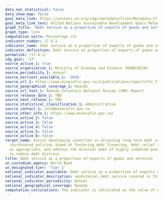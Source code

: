 ```yaml
---
data_non_statistical: false
data_show_map: false
goal_meta_link: https://unstats.un.org/sdgs/metadata/files/Metadata-17-04-01.pdf
goal_meta_link_text: United Nations Sustainable Development Goals Metadata (pdf 468kB)
graph_title: 'Debt service as a proportion of exports of goods and services'
graph_type: line
computation_units: Percentage (%)
indicator_number: 17.4.1
indicator_name: Debt service as a proportion of exports of goods and services
indicator_definition: Debt service as proportion of exports of goods and services is the percentage of debt services (principle and interest payments) to the exports of goods and services. Debt services covered in this indicator refer only to public and publicly guaranteed debt
permalink: /17-4-1/
sdg_goal: '17'
source_active_1: true
source_organisation_1: Ministry of Economy and Finance (MINECOFIN)
source_periodicity_1: Annual 
source_earliest_available_1: '2016'
source_url_1: https://www.minecofin.gov.rw/1/publications/reports?tx_filelist_filelist%5Baction%5D=list&tx_filelist_filelist%5Bcontroller%5D=File&tx_filelist_filelist%5Bpath%5D=%2Fuser_upload%2FMinecofin%2FPublications%2FREPORTS%2FNational_Development_Planning_and_Research%2FRwanda_Voluntary_National_Review_Report%2F&cHash=5d714cffa40cacb0fd0d48bef154f0cb
source_geographical_coverage_1: Rwanda
source_url_text_1: Rwanda Voluntary National Review (VNR) Report
source_release_date_1: TBD
source_next_release_1: TBD
source_statistical_classification_1: Administrative
source_contact_1: info@minecofin.gov.rw  
source_other_info_1: https://www.minecofin.gov.rw/ 
source_active_2: false
source_active_3: false
source_active_4: false
source_active_5: false
source_active_6: false
target_name: Assist developing countries in attaining long-term debt sustainability through
  coordinated policies aimed at fostering debt financing, debt relief and debt restructuring,
  as appropriate, and address the external debt of highly indebted poor countries
  to reduce debt distress
title: Debt service as a proportion of exports of goods and services
un_custodian_agency: World Bank
un_designated_tier: 'Tier I'
national_indicator_available: Debt service as a proportion of exports of goods and services
national_indicator_description: <p>External debt service covered in this indicator refer only to public and publicly guaranteed debt.</p><p>The External Public debt service as a percentage of exports of goods and services is the sum of a country’s debt service on short and long-term public and publicly guaranteed debt and International Monetary Fund (IMF) repurchases and charges expressed as a percentage of that country’s exports of goods and services.</p><p>Public Debt service is the sum of principal repayments and interest payments actually paid on debt to non-residents.  Long-term refers to debt that has an original or extended maturity of more than one year.</p><p>IMF repurchases are total repayments of outstanding drawings from the general resources account during the year specified, excluding repayments due in the reserve tranche.</p><p>IMF charges cover interest payments with respect to all uses of IMF resources, excluding those resulting from drawings in the reserve tranche.</p> Exports of goods, services and net income are the sum of goods(merchandise) exports, exports of (nonfactor) services and income (factor) receipts from abroad excluding workers' remittances.
national_indicator_periodicity: Annual
national_geographical_coverage: Rwanda
computation_calculations: The indicator is calculated as the value of external public debt service divided by the value of exports of goods and services and multiplied by 100.
---
```

